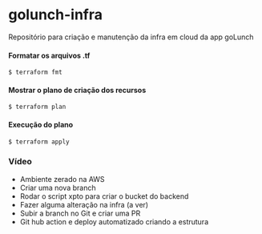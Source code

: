 # golunch-infra
Repositório para criação e manutenção da infra em cloud da app goLunch

#### Formatar os arquivos .tf
```
$ terraform fmt
```

#### Mostrar o plano de criação dos recursos
```
$ terraform plan
```

#### Execução do plano
```
$ terraform apply
```
### Vídeo

- Ambiente zerado na AWS
- Criar uma nova branch
- Rodar o script xpto para criar o bucket do backend
- Fazer alguma alteração na infra (a ver)
- Subir a branch no Git e criar uma PR 
- Git hub action e deploy automatizado criando a estrutura
